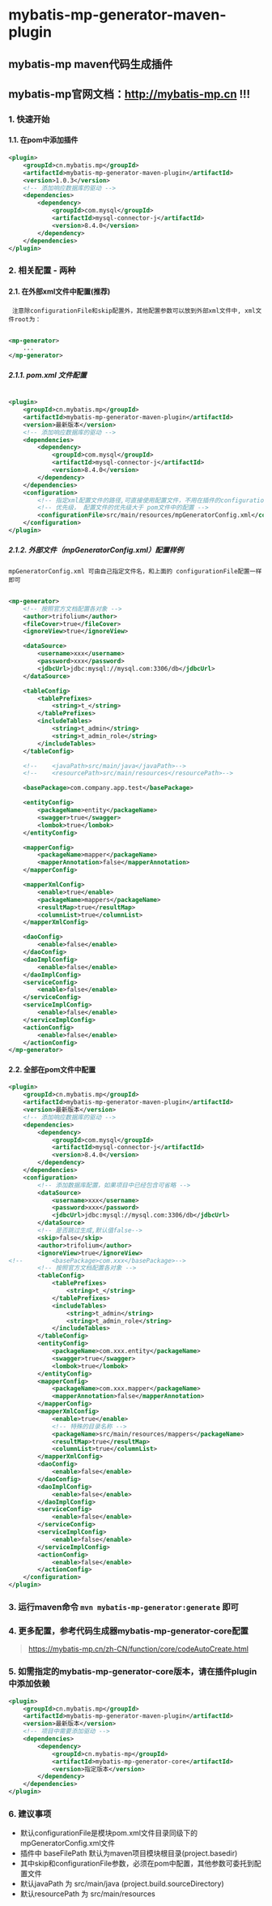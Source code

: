 # mybatis-mp-generator-maven-plugin

## mybatis-mp maven代码生成插件

## mybatis-mp官网文档：<strong style="color:red">http://mybatis-mp.cn </strong> !!!

### 1. 快速开始

#### 1.1. 在pom中添加插件

```xml
<plugin>
    <groupId>cn.mybatis.mp</groupId>
    <artifactId>mybatis-mp-generator-maven-plugin</artifactId>
    <version>1.0.3</version>
    <!-- 添加响应数据库的驱动 -->
    <dependencies>
        <dependency>
            <groupId>com.mysql</groupId>
            <artifactId>mysql-connector-j</artifactId>
            <version>8.4.0</version>
        </dependency>
    </dependencies>
</plugin>
```

### 2. 相关配置 - 两种

#### 2.1. 在外部xml文件中配置(推荐)

` 注意除configurationFile和skip配置外，其他配置参数可以放到外部xml文件中, xml文件root为：`

```xml

<mp-generator>
    ...
</mp-generator>
```

##### 2.1.1. pom.xml 文件配置

```xml

<plugin>
    <groupId>cn.mybatis.mp</groupId>
    <artifactId>mybatis-mp-generator-maven-plugin</artifactId>
    <version>最新版本</version>
    <!-- 添加响应数据库的驱动 -->
    <dependencies>
        <dependency>
            <groupId>com.mysql</groupId>
            <artifactId>mysql-connector-j</artifactId>
            <version>8.4.0</version>
        </dependency>
    </dependencies>
    <configuration>
        <!-- 指定xml配置文件的路径,可直接使用配置文件，不用在插件的configuration中配置了 -->
        <!-- 优先级， 配置文件的优先级大于 pom文件中的配置 -->
        <configurationFile>src/main/resources/mpGeneratorConfig.xml</configurationFile>
    </configuration>
</plugin>
```

##### 2.1.2. 外部文件（mpGeneratorConfig.xml）配置样例

` mpGeneratorConfig.xml 可由自己指定文件名，和上面的 configurationFile配置一样即可 `

```xml

<mp-generator>
    <!-- 按照官方文档配置各对象 -->
    <author>trifolium</author>
    <fileCover>true</fileCover>
    <ignoreView>true</ignoreView>

    <dataSource>
        <username>xxx</username>
        <password>xxx</password>
        <jdbcUrl>jdbc:mysql://mysql.com:3306/db</jdbcUrl>
    </dataSource>

    <tableConfig>
        <tablePrefixes>
            <string>t_</string>
        </tablePrefixes>
        <includeTables>
            <string>t_admin</string>
            <string>t_admin_role</string>
        </includeTables>
    </tableConfig>

    <!--    <javaPath>src/main/java</javaPath>-->
    <!--    <resourcePath>src/main/resources</resourcePath>-->

    <basePackage>com.company.app.test</basePackage>

    <entityConfig>
        <packageName>entity</packageName>
        <swagger>true</swagger>
        <lombok>true</lombok>
    </entityConfig>

    <mapperConfig>
        <packageName>mapper</packageName>
        <mapperAnnotation>false</mapperAnnotation>
    </mapperConfig>

    <mapperXmlConfig>
        <enable>true</enable>
        <packageName>mappers</packageName>
        <resultMap>true</resultMap>
        <columnList>true</columnList>
    </mapperXmlConfig>

    <daoConfig>
        <enable>false</enable>
    </daoConfig>
    <daoImplConfig>
        <enable>false</enable>
    </daoImplConfig>
    <serviceConfig>
        <enable>false</enable>
    </serviceConfig>
    <serviceImplConfig>
        <enable>false</enable>
    </serviceImplConfig>
    <actionConfig>
        <enable>false</enable>
    </actionConfig>
</mp-generator>
```

#### 2.2. 全部在pom文件中配置
```xml
<plugin>
    <groupId>cn.mybatis.mp</groupId>
    <artifactId>mybatis-mp-generator-maven-plugin</artifactId>
    <version>最新版本</version>
    <!-- 添加响应数据库的驱动 -->
    <dependencies>
        <dependency>
            <groupId>com.mysql</groupId>
            <artifactId>mysql-connector-j</artifactId>
            <version>8.4.0</version>
        </dependency>
    </dependencies>
    <configuration>
        <!-- 添加数据库配置，如果项目中已经包含可省略 -->
        <dataSource>
            <username>xxx</username>
            <password>xxx</password>
            <jdbcUrl>jdbc:mysql://mysql.com:3306/db</jdbcUrl>
        </dataSource>
        <!-- 是否跳过生成,默认值false-->
        <skip>false</skip>
        <author>trifolium</author>
        <ignoreView>true</ignoreView>
<!--        <basePackage>com.xxx</basePackage>-->
        <!-- 按照官方文档配置各对象 -->
        <tableConfig>
            <tablePrefixes>
                <string>t_</string>
            </tablePrefixes>
            <includeTables>
                <string>t_admin</string>
                <string>t_admin_role</string>
            </includeTables>
        </tableConfig>
        <entityConfig>
            <packageName>com.xxx.entity</packageName>
            <swagger>true</swagger>
            <lombok>true</lombok>
        </entityConfig>
        <mapperConfig>
            <packageName>com.xxx.mapper</packageName>
            <mapperAnnotation>false</mapperAnnotation>
        </mapperConfig>
        <mapperXmlConfig>
            <enable>true</enable>
            <!-- 特殊的目录名称 -->
            <packageName>src/main/resources/mappers</packageName>
            <resultMap>true</resultMap>
            <columnList>true</columnList>
        </mapperXmlConfig>
        <daoConfig>
            <enable>false</enable>
        </daoConfig>
        <daoImplConfig>
            <enable>false</enable>
        </daoImplConfig>
        <serviceConfig>
            <enable>false</enable>
        </serviceConfig>
        <serviceImplConfig>
            <enable>false</enable>
        </serviceImplConfig>
        <actionConfig>
            <enable>false</enable>
        </actionConfig>
    </configuration>
</plugin>
```

### 3. 运行maven命令 `mvn mybatis-mp-generator:generate` 即可

### 4. 更多配置，参考代码生成器mybatis-mp-generator-core配置

> https://mybatis-mp.cn/zh-CN/function/core/codeAutoCreate.html

### 5. 如需指定的mybatis-mp-generator-core版本，请在插件plugin中添加依赖
```xml
<plugin>
    <groupId>cn.mybatis.mp</groupId>
    <artifactId>mybatis-mp-generator-maven-plugin</artifactId>
    <version>最新版本</version>
    <!-- 项目中需要添加驱动 -->
    <dependencies>
        <dependency>
            <groupId>cn.mybatis-mp</groupId>
            <artifactId>mybatis-mp-generator-core</artifactId>
            <version>指定版本</version>
        </dependency>
    </dependencies>
</plugin>
```

### 6. 建议事项
* 默认configurationFile是模块pom.xml文件目录同级下的mpGeneratorConfig.xml文件
* 插件中 baseFilePath 默认为maven项目模块根目录(project.basedir)
* 其中skip和configurationFile参数，必须在pom中配置，其他参数可委托到配置文件
* 默认javaPath 为 src/main/java (project.build.sourceDirectory)
* 默认resourcePath 为 src/main/resources